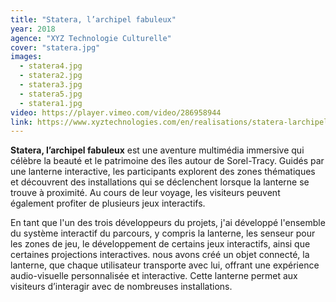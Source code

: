 ```yaml
---
title: "Statera, l’archipel fabuleux"
year: 2018
agence: "XYZ Technologie Culturelle"
cover: "statera.jpg"
images:
  - statera4.jpg
  - statera2.jpg
  - statera3.jpg
  - statera5.jpg
  - statera1.jpg
video: https://player.vimeo.com/video/286958944
link: https://www.xyztechnologies.com/en/realisations/statera-larchipel-fabuleux
---
```


**Statera, l’archipel fabuleux** est une aventure multimédia immersive qui célèbre la beauté et le patrimoine des îles autour de Sorel-Tracy. Guidés par une lanterne interactive, les participants explorent des zones thématiques et découvrent des installations qui se déclenchent lorsque la lanterne se trouve à proximité. Au cours de leur voyage, les visiteurs peuvent également profiter de plusieurs jeux interactifs.

En tant que l'un des trois développeurs du projets, j'ai développé l'ensemble du système interactif du parcours, y compris la lanterne, les senseur pour les zones de jeu, le développement de certains jeux interactifs, ainsi que certaines projections interactives. nous avons créé un objet connecté, la lanterne, que chaque utilisateur transporte avec lui, offrant une expérience audio-visuelle personnalisée et interactive. Cette lanterne permet aux visiteurs d’interagir avec de nombreuses installations.
